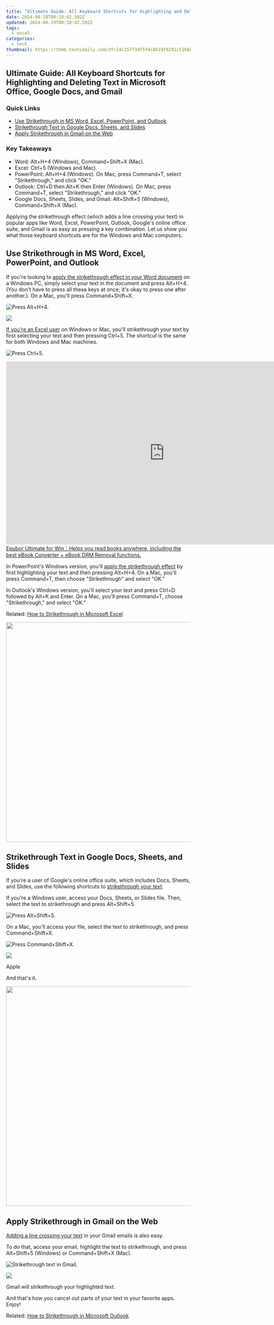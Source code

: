 ```yaml
---
title: "Ultimate Guide: All Keyboard Shortcuts for Highlighting and Deleting Text in Microsoft Office, Google Docs, and Gmail"
date: 2024-08-28T00:18:42.592Z
updated: 2024-08-29T00:18:42.592Z
tags:
  - excel
categories:
  - tech
thumbnail: https://thmb.techidaily.com/3fc14c15f73df5f4c8b19f8291c51668294576df82a5964da7eda1f1831694f2.jpg
---
```


## Ultimate Guide: All Keyboard Shortcuts for Highlighting and Deleting Text in Microsoft Office, Google Docs, and Gmail

### Quick Links

* [Use Strikethrough in MS Word, Excel, PowerPoint, and Outlook](https://data-safeguard.techidaily.com/advanced-file-purging-suite-stellar-file-eraser-5-for-windows-standard-setups-and-timely-trail-removal-schedulers/)
* [Strikethrough Text in Google Docs, Sheets, and Slides](https://extra-approaches.techidaily.com/updated-reviving-the-past-flipping-iphone-video-streams/)
* [Apply Strikethrough in Gmail on the Web](https://techidaily.com/remove-oppo-a79-5g-unlock-screen-by-drfone-android-unlock-android-unlock/)

### Key Takeaways

* Word: Alt+H+4 (Windows), Command+Shift+X (Mac).
* Excel: Ctrl+5 (Windows and Mac).
* PowerPoint: Alt+H+4 (Windows). On Mac, press Command+T, select "Strikethrough," and click "OK."
* Outlook: Ctrl+D then Alt+K then Enter (Windows). On Mac, press Command+T, select "Strikethrough," and click "OK."
* Google Docs, Sheets, Slides, and Gmail: Alt+Shift+5 (Windows), Command+Shift+X (Mac).

 Applying the strikethrough effect (which adds a line crossing your text) in popular apps like Word, Excel, PowerPoint, Outlook, Google's online office suite, and Gmail is as easy as pressing a key combination. Let us show you what those keyboard shortcuts are for the Windows and Mac computers.

##  Use Strikethrough in MS Word, Excel, PowerPoint, and Outlook

 If you're looking to [apply the strikethrough effect in your Word document](https://media-tips.techidaily.com/a-comprehensive-guide-on-the-inner-workings-of-3d-sound-and-trusted-platforms-for-downloads/) on a Windows PC, simply select your text in the document and press Alt+H+4\. (You don't have to press all these keys at once; it's okay to press one after another.). On a Mac, you'll press Command+Shift+X.

![Press Alt+H+4.](https://static1.howtogeekimages.com/wordpress/wp-content/uploads/2023/06/1-alt-h-4-windows-keyboard-shortcut.png) 

<!-- affiliate ads begin -->
<a href="https://shop.incomedia.eu/order/checkout.php?PRODS=14095146&QTY=1&AFFILIATE=108875&CART=1"><img src="https://secure.2checkout.com/images/merchant/8b6cc3ee5ec407721ce3bf5ff4c0f56b/PRO_BUY_728x90-EN.jpg" border="0"></a>
<!-- affiliate ads end -->
[If you're an Excel user](https://review-topics.techidaily.com/does-tecno-camon-20-premier-5g-have-find-my-friends-drfone-by-drfone-virtual-android/) on Windows or Mac, you'll strikethrough your text by first selecting your text and then pressing Ctrl+5\. The shortcut is the same for both Windows and Mac machines.

![Press Ctrl+5.](https://static1.howtogeekimages.com/wordpress/wp-content/uploads/2023/06/2-ctrl-5-keyboard-shortcut.png) 

<!-- affiliate ads begin -->
<a href="https://secure.2checkout.com/order/checkout.php?PRODS=4599951&QTY=1&AFFILIATE=108875&CART=1"><iframe width="864" height="500" src="https://www.youtube.com/embed/jVnfr5HudQw" title="The Latest and Easiest Solution to Remove Kindle DRM on Windows (without Degrading)" frameborder="0" allow="accelerometer; autoplay; clipboard-write; encrypted-media; gyroscope; picture-in-picture; web-share" referrerpolicy="strict-origin-when-cross-origin" allowfullscreen></iframe>
Epubor Ultimate for Win：Helps you read books anywhere, including the best eBook Converter + eBook DRM Removal functions.</a>
<!-- affiliate ads end -->
 In PowerPoint's Windows version, you'll [apply the strikethrough effect](https://extra-hints.techidaily.com/understanding-your-macs-capabilities-in-big-sur/) by first highlighting your text and then pressing Alt+H+4\. On a Mac, you'll press Command+T, then choose "Strikethrough" and select "OK."

 In Outlook's Windows version, you'll select your text and press Ctrl+D followed by Alt+K and Enter. On a Mac, you'll press Command+T, choose "Strikethrough," and select "OK."

Related: [How to Strikethrough in Microsoft Excel](https://review-topics.techidaily.com/does-tecno-camon-20-premier-5g-have-find-my-friends-drfone-by-drfone-virtual-android/) 

<!-- affiliate ads begin -->
<a href="https://appsumo.8odi.net/c/5597632/2075471/7443" target="_top" id="2075471"><img src="//a.impactradius-go.com/display-ad/7443-2075471" border="0" alt="" width="1200" height="600"/></a><img height="0" width="0" src="https://appsumo.8odi.net/i/5597632/2075471/7443" style="position:absolute;visibility:hidden;" border="0" />
<!-- affiliate ads end -->
##  Strikethrough Text in Google Docs, Sheets, and Slides

 If you're a user of Google's online office suite, which includes Docs, Sheets, and Slides, use the following shortcuts to [strikethrough your text](https://iphone-transfer.techidaily.com/in-2024-how-to-transfersync-notes-from-apple-iphone-6-plus-to-ipad-drfone-by-drfone-transfer-from-ios/).

 If you're a Windows user, access your Docs, Sheets, or Slides file. Then, select the text to strikethrough and press Alt+Shift+5.

![Press Alt+Shift+5.](https://static1.howtogeekimages.com/wordpress/wp-content/uploads/2023/06/3-alt-shift-5-windows-keyboard-shortcut.png) 

 On a Mac, you'll access your file, select the text to strikethrough, and press Command+Shift+X.

![Press Command+Shift+X.](https://static1.howtogeekimages.com/wordpress/wp-content/uploads/2023/06/4-command-shift-x-mac-keyboard-shortcut.png) 

<!-- affiliate ads begin -->
<a href="https://store.movavi.com/affiliate.php?ACCOUNT=MOVAVI&AFFILIATE=108875&PATH=https%3A%2F%2Fwww.movavi.com%3FAFFILIATE%3D108875%26RESOURCE%3DMovavi%2BVideo%2BConverter%2BBox"><img src="https://mcusercontent.com/0885a03ded3d480dca9287f12/images/8020c1dc-518e-3bdf-6e7b-e6d1bdf1597b.jpg" border="0"></a>
<!-- affiliate ads end -->
Apple

 And that's it.

<!-- affiliate ads begin -->
<a href="https://turtlebeachus.sjv.io/c/5597632/1988416/23719" target="_top" id="1988416"><img src="//a.impactradius-go.com/display-ad/23719-1988416" border="0" alt="" width="600" height="600"/></a><img height="0" width="0" src="https://imp.pxf.io/i/5597632/1988416/23719" style="position:absolute;visibility:hidden;" border="0" />
<!-- affiliate ads end -->
##  Apply Strikethrough in Gmail on the Web

[Adding a line crossing your text](https://pokemon-go-android.techidaily.com/in-2024-how-does-the-stardust-trade-cost-in-pokemon-go-on-honor-magic-v2-drfone-by-drfone-virtual-android/) in your Gmail emails is also easy.

 To do that, access your email, highlight the text to strikethrough, and press Alt+Shift+5 (Windows) or Command+Shift+X (Mac).

![Strikethrough text in Gmail.](https://static1.howtogeekimages.com/wordpress/wp-content/uploads/2023/06/5-strikethrough-text-gmail.png) 

<!-- affiliate ads begin -->
<a href="https://secure.2checkout.com/order/checkout.php?PRODS=4940317&QTY=1&AFFILIATE=108875&CART=1"><img src="https://secure.avangate.com/images/merchant/333ac5d90817d69113471fbb6e531bee/sps-partnership-728x90eng.png" border="0"></a>
<!-- affiliate ads end -->
 Gmail will strikethrough your highlighted text.

 And that's how you cancel out parts of your text in your favorite apps. Enjoy!

Related: [How to Strikethrough in Microsoft Outlook](https://pokemon-go-android.techidaily.com/in-2024-how-does-the-stardust-trade-cost-in-pokemon-go-on-honor-magic-v2-drfone-by-drfone-virtual-android/)

<ins class="adsbygoogle"
     style="display:block"
     data-ad-format="autorelaxed"
     data-ad-client="ca-pub-7571918770474297"
     data-ad-slot="1223367746"></ins>



<ins class="adsbygoogle"
     style="display:block"
     data-ad-client="ca-pub-7571918770474297"
     data-ad-slot="8358498916"
     data-ad-format="auto"
     data-full-width-responsive="true"></ins>


